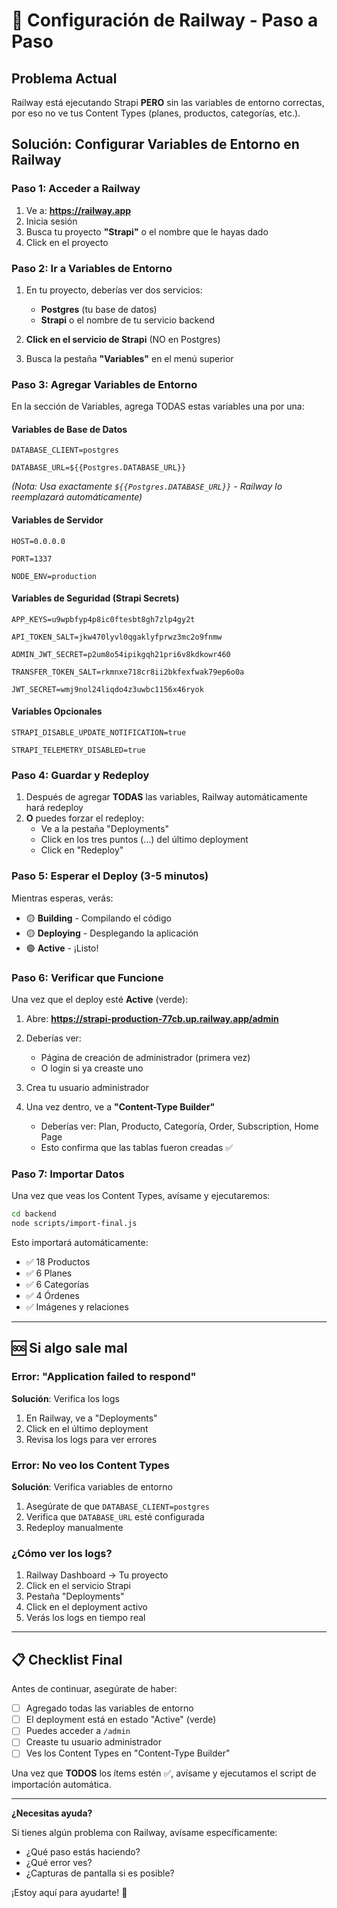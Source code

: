 # 🚂 Configuración de Railway - Paso a Paso

## Problema Actual

Railway está ejecutando Strapi **PERO** sin las variables de entorno correctas, por eso no ve tus Content Types (planes, productos, categorías, etc.).

## Solución: Configurar Variables de Entorno en Railway

### Paso 1: Acceder a Railway

1. Ve a: **https://railway.app**
2. Inicia sesión
3. Busca tu proyecto **"Strapi"** o el nombre que le hayas dado
4. Click en el proyecto

### Paso 2: Ir a Variables de Entorno

1. En tu proyecto, deberías ver dos servicios:
   - **Postgres** (tu base de datos)
   - **Strapi** o el nombre de tu servicio backend

2. **Click en el servicio de Strapi** (NO en Postgres)

3. Busca la pestaña **"Variables"** en el menú superior

### Paso 3: Agregar Variables de Entorno

En la sección de Variables, agrega TODAS estas variables una por una:

#### Variables de Base de Datos

```
DATABASE_CLIENT=postgres
```

```
DATABASE_URL=${{Postgres.DATABASE_URL}}
```
*(Nota: Usa exactamente `${{Postgres.DATABASE_URL}}` - Railway lo reemplazará automáticamente)*

#### Variables de Servidor

```
HOST=0.0.0.0
```

```
PORT=1337
```

```
NODE_ENV=production
```

#### Variables de Seguridad (Strapi Secrets)

```
APP_KEYS=u9wpbfyp4p8ic0ftesbt8gh7zlp4gy2t
```

```
API_TOKEN_SALT=jkw470lyvl0qgaklyfprwz3mc2o9fnmw
```

```
ADMIN_JWT_SECRET=p2um8o54ipikgqh21pri6v8kdkowr460
```

```
TRANSFER_TOKEN_SALT=rkmnxe718cr8ii2bkfexfwak79ep6o0a
```

```
JWT_SECRET=wmj9nol24liqdo4z3uwbc1156x46ryok
```

#### Variables Opcionales

```
STRAPI_DISABLE_UPDATE_NOTIFICATION=true
```

```
STRAPI_TELEMETRY_DISABLED=true
```

### Paso 4: Guardar y Redeploy

1. Después de agregar **TODAS** las variables, Railway automáticamente hará redeploy
2. **O** puedes forzar el redeploy:
   - Ve a la pestaña "Deployments"
   - Click en los tres puntos (...) del último deployment
   - Click en "Redeploy"

### Paso 5: Esperar el Deploy (3-5 minutos)

Mientras esperas, verás:
- 🟡 **Building** - Compilando el código
- 🟡 **Deploying** - Desplegando la aplicación
- 🟢 **Active** - ¡Listo!

### Paso 6: Verificar que Funcione

Una vez que el deploy esté **Active** (verde):

1. Abre: **https://strapi-production-77cb.up.railway.app/admin**

2. Deberías ver:
   - Página de creación de administrador (primera vez)
   - O login si ya creaste uno

3. Crea tu usuario administrador

4. Una vez dentro, ve a **"Content-Type Builder"**
   - Deberías ver: Plan, Producto, Categoría, Order, Subscription, Home Page
   - Esto confirma que las tablas fueron creadas ✅

### Paso 7: Importar Datos

Una vez que veas los Content Types, avísame y ejecutaremos:

```bash
cd backend
node scripts/import-final.js
```

Esto importará automáticamente:
- ✅ 18 Productos
- ✅ 6 Planes
- ✅ 6 Categorías
- ✅ 4 Órdenes
- ✅ Imágenes y relaciones

---

## 🆘 Si algo sale mal

### Error: "Application failed to respond"

**Solución**: Verifica los logs
1. En Railway, ve a "Deployments"
2. Click en el último deployment
3. Revisa los logs para ver errores

### Error: No veo los Content Types

**Solución**: Verifica variables de entorno
1. Asegúrate de que `DATABASE_CLIENT=postgres`
2. Verifica que `DATABASE_URL` esté configurada
3. Redeploy manualmente

### ¿Cómo ver los logs?

1. Railway Dashboard → Tu proyecto
2. Click en el servicio Strapi
3. Pestaña "Deployments"
4. Click en el deployment activo
5. Verás los logs en tiempo real

---

## 📋 Checklist Final

Antes de continuar, asegúrate de haber:

- [ ] Agregado todas las variables de entorno
- [ ] El deployment está en estado "Active" (verde)
- [ ] Puedes acceder a `/admin`
- [ ] Creaste tu usuario administrador
- [ ] Ves los Content Types en "Content-Type Builder"

Una vez que **TODOS** los ítems estén ✅, avísame y ejecutamos el script de importación automática.

---

**¿Necesitas ayuda?**

Si tienes algún problema con Railway, avísame específicamente:
- ¿Qué paso estás haciendo?
- ¿Qué error ves?
- ¿Capturas de pantalla si es posible?

¡Estoy aquí para ayudarte! 🚀
